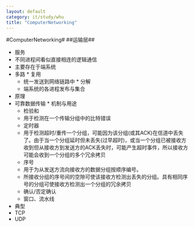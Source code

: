 ```yaml
---
layout: default
category: it/study/whu
title: "ComputerNetworking"
---
```


#ComputerNetworking#
##运输层##
*  服务
  *  不同进程间看似直接相连的逻辑通信
  *  主要存在于端系统
  *  多路
    *  复用
      *  统一发送到网络链路中
    *  分解
      *  端系统的各进程发布与集合
*  原理
  *  可靠数据传输
    *  机制与用途
      *  检验和
        *  用于检测在一个传输分组中的比特错误
      *  定时器
        *  用于检测超时/重传一个分组，可能因为该分组(或其ACK)在信道中丢失了。由于当一个分组延时但未丢失(过早超时)，或当一个分组已被接收方收到但从接收方到发送方的ACK丢失时，可能产生超时事件，所以接收方可能会收到一个分组的多个冗余拷贝
      *  序号
        *  用于为从发送方流向接收方的数据分组按顺序编号。
        *  所接收分组的序号间的空隙可使该接收方检测出丢失的分组。具有相同序号的分组可使接收方检测出一个分组的冗余拷贝
      *  确认/否定确认
      *  窗口、流水线
*  典型
  *  TCP
  *  UDP
